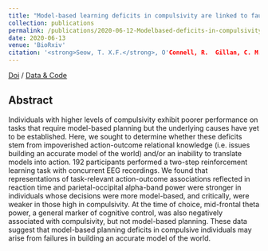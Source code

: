 ```yaml
---
title: "Model-based learning deficits in compulsivity are linked to faulty representations of task structure"
collection: publications
permalink: /publications/2020-06-12-Modelbased-deficits-in-compulsivity-are-linked-to-faulty-representations-of-task-structure
date: 2020-06-13
venue: 'BioRxiv'
citation: '<strong>Seow, T. X.F.</strong>, O'Connell, R.  Gillan, C. M. (2020). Model-based learning deficits in compulsivity are linked to faulty representations of task structure. <i>BioRxiv</i>.'
---
```


[Doi](https://doi.org/10.1101/2020.06.11.147447) / [Data & Code](https://osf.io/mx9kf/)

## Abstract
Individuals with higher levels of compulsivity exhibit poorer performance on tasks that require model-based planning but the underlying causes have yet to be established. Here, we sought to determine whether these deficits stem from impoverished action-outcome relational knowledge (i.e. issues building an accurate model of the world) and/or an inability to translate models into action. 192 participants performed a two-step reinforcement learning task with concurrent EEG recordings. We found that representations of task-relevant action-outcome associations reflected in reaction time and parietal-occipital alpha-band power were stronger in individuals whose decisions were more model-based, and critically, were weaker in those high in compulsivity. At the time of choice, mid-frontal theta power, a general marker of cognitive control, was also negatively associated with compulsivity, but not model-based planning. These data suggest that model-based planning deficits in compulsive individuals may arise from failures in building an accurate model of the world.

